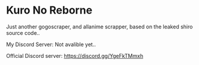 # Kuro No Reborne
Just another gogoscraper, and allanime scrapper, based on the leaked shiro source code..

My Discord Server: Not avalible yet..

Official Discord server: https://discord.gg/YgeFkTMmxh
